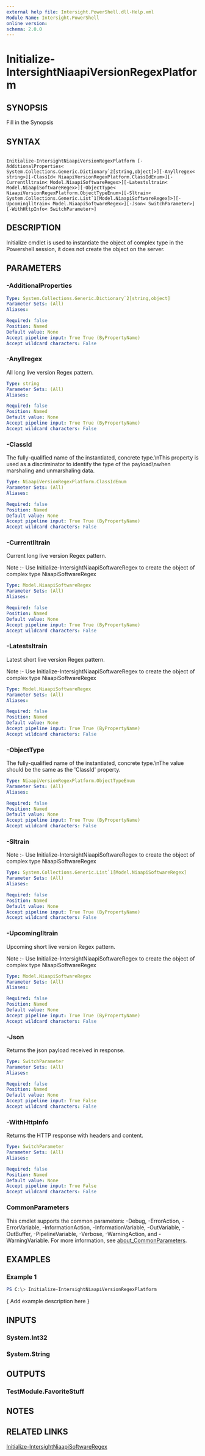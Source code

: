 ```yaml
---
external help file: Intersight.PowerShell.dll-Help.xml
Module Name: Intersight.PowerShell
online version:
schema: 2.0.0
---
```


# Initialize-IntersightNiaapiVersionRegexPlatform

## SYNOPSIS
Fill in the Synopsis

## SYNTAX

```

Initialize-IntersightNiaapiVersionRegexPlatform [-AdditionalProperties< System.Collections.Generic.Dictionary`2[string,object]>][-Anyllregex< string>][-ClassId< NiaapiVersionRegexPlatform.ClassIdEnum>][-Currentlltrain< Model.NiaapiSoftwareRegex>][-Latestsltrain< Model.NiaapiSoftwareRegex>][-ObjectType< NiaapiVersionRegexPlatform.ObjectTypeEnum>][-Sltrain< System.Collections.Generic.List`1[Model.NiaapiSoftwareRegex]>][-Upcominglltrain< Model.NiaapiSoftwareRegex>][-Json< SwitchParameter>][-WithHttpInfo< SwitchParameter>]

```

## DESCRIPTION

Initialize cmdlet is used to instantiate the object of complex type in the Powershell session, it does not create the object on the server.

## PARAMETERS

### -AdditionalProperties


```yaml
Type: System.Collections.Generic.Dictionary`2[string,object]
Parameter Sets: (All)
Aliases:

Required: false
Position: Named
Default value: None
Accept pipeline input: True True (ByPropertyName)
Accept wildcard characters: False
```

### -Anyllregex
All long live version Regex pattern.

```yaml
Type: string
Parameter Sets: (All)
Aliases:

Required: false
Position: Named
Default value: None
Accept pipeline input: True True (ByPropertyName)
Accept wildcard characters: False
```

### -ClassId
The fully-qualified name of the instantiated, concrete type.\nThis property is used as a discriminator to identify the type of the payload\nwhen marshaling and unmarshaling data.

```yaml
Type: NiaapiVersionRegexPlatform.ClassIdEnum
Parameter Sets: (All)
Aliases:

Required: false
Position: Named
Default value: None
Accept pipeline input: True True (ByPropertyName)
Accept wildcard characters: False
```

### -Currentlltrain
Current long live version Regex pattern.

Note :- Use Initialize-IntersightNiaapiSoftwareRegex to create the object of complex type NiaapiSoftwareRegex

```yaml
Type: Model.NiaapiSoftwareRegex
Parameter Sets: (All)
Aliases:

Required: false
Position: Named
Default value: None
Accept pipeline input: True True (ByPropertyName)
Accept wildcard characters: False
```

### -Latestsltrain
Latest short live version Regex pattern.

Note :- Use Initialize-IntersightNiaapiSoftwareRegex to create the object of complex type NiaapiSoftwareRegex

```yaml
Type: Model.NiaapiSoftwareRegex
Parameter Sets: (All)
Aliases:

Required: false
Position: Named
Default value: None
Accept pipeline input: True True (ByPropertyName)
Accept wildcard characters: False
```

### -ObjectType
The fully-qualified name of the instantiated, concrete type.\nThe value should be the same as the &apos;ClassId&apos; property.

```yaml
Type: NiaapiVersionRegexPlatform.ObjectTypeEnum
Parameter Sets: (All)
Aliases:

Required: false
Position: Named
Default value: None
Accept pipeline input: True True (ByPropertyName)
Accept wildcard characters: False
```

### -Sltrain


Note :- Use Initialize-IntersightNiaapiSoftwareRegex to create the object of complex type NiaapiSoftwareRegex

```yaml
Type: System.Collections.Generic.List`1[Model.NiaapiSoftwareRegex]
Parameter Sets: (All)
Aliases:

Required: false
Position: Named
Default value: None
Accept pipeline input: True True (ByPropertyName)
Accept wildcard characters: False
```

### -Upcominglltrain
Upcoming short live version Regex pattern.

Note :- Use Initialize-IntersightNiaapiSoftwareRegex to create the object of complex type NiaapiSoftwareRegex

```yaml
Type: Model.NiaapiSoftwareRegex
Parameter Sets: (All)
Aliases:

Required: false
Position: Named
Default value: None
Accept pipeline input: True True (ByPropertyName)
Accept wildcard characters: False
```

### -Json
Returns the json payload received in response.

```yaml
Type: SwitchParameter
Parameter Sets: (All)
Aliases:

Required: false
Position: Named
Default value: None
Accept pipeline input: True False
Accept wildcard characters: False
```

### -WithHttpInfo
Returns the HTTP response with headers and content.

```yaml
Type: SwitchParameter
Parameter Sets: (All)
Aliases:

Required: false
Position: Named
Default value: None
Accept pipeline input: True False
Accept wildcard characters: False
```


### CommonParameters
This cmdlet supports the common parameters: -Debug, -ErrorAction, -ErrorVariable, -InformationAction, -InformationVariable, -OutVariable, -OutBuffer, -PipelineVariable, -Verbose, -WarningAction, and -WarningVariable. For more information, see [about_CommonParameters](http://go.microsoft.com/fwlink/?LinkID=113216).

## EXAMPLES

### Example 1
```powershell
PS C:\> Initialize-IntersightNiaapiVersionRegexPlatform
```

{ Add example description here }

## INPUTS

### System.Int32

### System.String

## OUTPUTS

### TestModule.FavoriteStuff

## NOTES

## RELATED LINKS

[Initialize-IntersightNiaapiSoftwareRegex](./Initialize-IntersightNiaapiSoftwareRegex.md)
